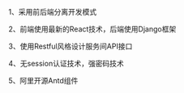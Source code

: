 1、采用前后端分离开发模式

2、前端使用最新的React技术，后端使用Django框架

3、使用Restful风格设计服务间API接口

4、无session认证技术，强密码技术

5、阿里开源Antd组件
